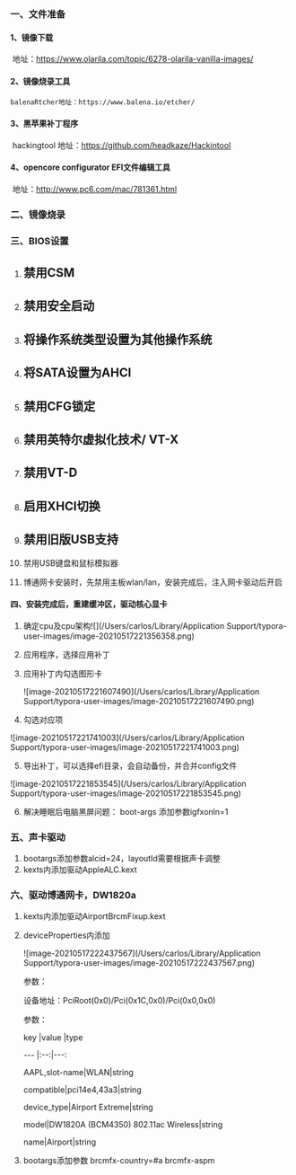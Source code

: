 ### 一、文件准备

#### 1、镜像下载

​	地址：https://www.olarila.com/topic/6278-olarila-vanilla-images/

#### 2、镜像烧录工具

 	balenaRtcher地址：https://www.balena.io/etcher/

#### 3、黑苹果补丁程序

​	hackingtool 地址：https://github.com/headkaze/Hackintool

#### 4、opencore configurator  EFI文件编辑工具

​	地址：http://www.pc6.com/mac/781361.html

### 二、镜像烧录

### 三、BIOS设置

1. ## 禁用CSM

2. ## 禁用安全启动

3. ## 将操作系统类型设置为其他操作系统

4. ## 将SATA设置为AHCI

5. ## 禁用CFG锁定

6. ## 禁用英特尔虚拟化技术/ VT-X

7. ## 禁用VT-D

8. ## 启用XHCI切换

9. ## 禁用旧版USB支持

10. 禁用USB键盘和鼠标模拟器

11. 博通网卡安装时，先禁用主板wlan/lan，安装完成后，注入网卡驱动后开启

#### 四、安装完成后，重建缓冲区，驱动核心显卡

1. 确定cpu及cpu架构![](/Users/carlos/Library/Application Support/typora-user-images/image-20210517221356358.png)

2. 应用程序，选择应用补丁

3. 应用补丁内勾选图形卡

   ![image-20210517221607490](/Users/carlos/Library/Application Support/typora-user-images/image-20210517221607490.png)

4. 勾选对应项

![image-20210517221741003](/Users/carlos/Library/Application Support/typora-user-images/image-20210517221741003.png)

5. 导出补丁，可以选择efi目录，会自动备份，并合并config文件

![image-20210517221853545](/Users/carlos/Library/Application Support/typora-user-images/image-20210517221853545.png)

6. 解决睡眠后电脑黑屏问题： boot-args 添加参数igfxonln=1 

### 五、声卡驱动

1.  bootargs添加参数alcid=24，layoutId需要根据声卡调整
2. kexts内添加驱动AppleALC.kext

### 六、驱动博通网卡，DW1820a

1. kexts内添加驱动AirportBrcmFixup.kext

2. deviceProperties内添加

   ![image-20210517222437567](/Users/carlos/Library/Application Support/typora-user-images/image-20210517222437567.png)

   参数：

   设备地址：PciRoot(0x0)/Pci(0x1C,0x0)/Pci(0x0,0x0)

   参数：

   key |value |type

   --- |:--:|---:

   AAPL,slot-name|WLAN|string

   compatible|pci14e4,43a3|string

   device_type|Airport Extreme|string

   model|DW1820A (BCM4350) 802.11ac Wireless|string

   name|Airport|string

3. bootargs添加参数 brcmfx-country=#a brcmfx-aspm